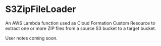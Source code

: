 # S3ZipFileLoader
An AWS Lambda function used as Cloud Formation Custom Resource to extract one or more ZIP files from a source S3 bucket to a target bucket.

User notes coming soon.